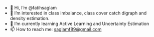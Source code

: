 - 👋 Hi, I’m @fatihsaglam
- 👀 I’m interested in class imbalance, class cover catch digraph and density estimation.
- 🌱 I’m currently learning Active Learning and Uncertainty Estimation
- 📫 How to reach me: saglamf89@gmail.com

<!---
fatihsaglam/fatihsaglam is a ✨ special ✨ repository because its `README.md` (this file) appears on your GitHub profile.
You can click the Preview link to take a look at your changes.
--->
